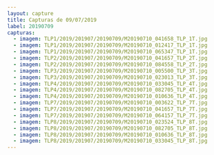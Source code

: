 ```yaml
---
layout: capture
title: Capturas de 09/07/2019
label: 20190709
capturas:
  - imagem: TLP1/2019/201907/20190709/M20190710_041658_TLP_1T.jpg
  - imagem: TLP1/2019/201907/20190709/M20190710_012417_TLP_1T.jpg
  - imagem: TLP1/2019/201907/20190709/M20190710_065347_TLP_1T.jpg
  - imagem: TLP2/2019/201907/20190709/M20190710_041657_TLP_2T.jpg
  - imagem: TLP2/2019/201907/20190709/M20190710_084558_TLP_2T.jpg
  - imagem: TLP3/2019/201907/20190709/M20190710_005500_TLP_3T.jpg
  - imagem: TLP3/2019/201907/20190709/M20190710_023013_TLP_3T.jpg
  - imagem: TLP4/2019/201907/20190709/M20190710_033045_TLP_4T.jpg
  - imagem: TLP4/2019/201907/20190709/M20190710_082705_TLP_4T.jpg
  - imagem: TLP4/2019/201907/20190709/M20190710_010636_TLP_4T.jpg
  - imagem: TLP7/2019/201907/20190709/M20190710_003622_TLP_7T.jpg
  - imagem: TLP7/2019/201907/20190709/M20190710_041657_TLP_7T.jpg
  - imagem: TLP7/2019/201907/20190709/M20190710_064157_TLP_7T.jpg
  - imagem: TLP8/2019/201907/20190709/M20190710_023524_TLP_8T.jpg
  - imagem: TLP8/2019/201907/20190709/M20190710_082705_TLP_8T.jpg
  - imagem: TLP8/2019/201907/20190709/M20190710_010636_TLP_8T.jpg
  - imagem: TLP8/2019/201907/20190709/M20190710_033045_TLP_8T.jpg
---
```

